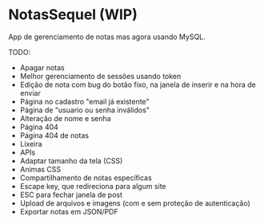 # NotasSequel (WIP)

App de gerenciamento de notas mas agora usando MySQL.

TODO:

- Apagar notas
- Melhor gerenciamento de sessões usando token
- Edição de nota com bug do botão fixo, na janela de inserir e na hora de enviar
- Página no cadastro "email já existente"
- Página de "usuario ou senha inválidos"
- Alteração de nome e senha
- Página 404
- Página 404 de notas
- Lixeira
- APIs
- Adaptar tamanho da tela (CSS)
- Animas CSS
- Compartilhamento de notas específicas
- Escape key, que redireciona para algum site
- ESC para fechar janela de post
- Upload de arquivos e imagens (com e sem proteção de autenticação)
- Exportar notas em JSON/PDF
